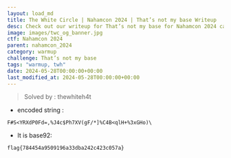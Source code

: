 ```yaml
---
layout: load_md
title: The White Circle | Nahamcon 2024 | That’s not my base Writeup
desc: Check out our writeup for That’s not my base for Nahamcon 2024 capture the flag competition.
image: images/twc_og_banner.jpg
ctf: Nahamcon 2024
parent: nahamcon_2024
category: warmup
challenge: That’s not my base
tags: "warmup, twh"
date: 2024-05-28T00:00:00+00:00
last_modified_at: 2024-05-28T00:00:00+00:00
---
```




> Solved by : thewhiteh4t


- encoded string :

```
F#S<YRXdP0Fd=,%J4c$Ph7XV(gF/*]%C4B<qlH+%3xGHo)\
```

- It is base92:

```
flag{784454a9509196a33dba242c423c057a}
```

